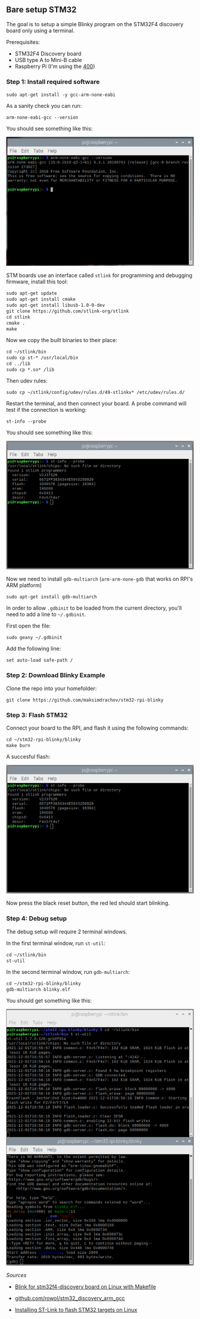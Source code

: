 ## Bare setup STM32
The goal is to setup a simple Blinky program on the STM32F4 discovery board only using a terminal.

Prerequisites:
- STM32F4 Discovery board
- USB type A to Mini-B cable
- Raspberry Pi (I'm using the [400](https://www.raspberrypi.com/products/raspberry-pi-400/))

### Step 1: Install required software

```
sudo apt-get install -y gcc-arm-none-eabi
```

As a sanity check you can run:

```
arm-none-eabi-gcc --version
```

You should see something like this:

![sanity-check](/images/sanity-check.png)

STM boards use an interface called `stlink` for programming and debugging firmware, install this tool:

```
sudo apt-get update
sudo apt-get install cmake
sudo apt-get install libusb-1.0-0-dev
git clone https://github.com/stlink-org/stlink
cd stlink
cmake .
make
```

Now we copy the built binaries to their place:

```
cd ~/stlink/bin
sudo cp st-* /usr/local/bin
cd ../lib
sudo cp *.so* /lib
```

Then udev rules:

```
sudo cp ~/stlink/config/udev/rules.d/49-stlinkv* /etc/udev/rules.d/
```

Restart the terminal, and then connect your board. A probe command will test if the connection is working:

```
st-info --probe
```

You should see something like this:

![st-info-probe](/images/st-info-probe.png)

Now we need to install `gdb-multiarch` (`arm-arm-none-gdb` that works on RPI's ARM platform)

```
sudo apt-get install gdb-multiarch
```

In order to allow `.gdbinit` to be loaded from the current directory, you'll need to add a line to `~/.gdbinit`.

First open the file:

```
sudo geany ~/.gdbinit
```

Add the following line:

```
set auto-load safe-path /
```

### Step 2: Download Blinky Example

Clone the repo into your homefolder:

```
git clone https://github.com/maksimdrachov/stm32-rpi-blinky
```

### Step 3: Flash STM32

Connect your board to the RPI, and flash it using the following commands:

```
cd ~/stm32-rpi-blinky/blinky
make burn
```

A succesful flash:

![make-burn](/images/st-info-probe.png)

Now press the black reset button, the red led should start blinking.

### Step 4: Debug setup

The debug setup will require 2 terminal windows.

In the first terminal window, run `st-util`:

```
cd ~/stlink/bin
st-util
```

In the second terminal window, run `gdb-multiarch`:

```
cd ~/stm32-rpi-blinky/blinky
gdb-multiarch blinky.elf
```

You should get something like this:

![debug-setup](/images/debug-setup.png)

_Sources_

- [Blink for stm32f4-discovery board on Linux with Makefile](https://liviube.wordpress.com/2013/04/22/blink-for-stm32f4-discovery-board-on-linux-with-makefile/)

- [github.com/rowol/stm32_discovery_arm_gcc](https://github.com/rowol/stm32_discovery_arm_gcc)

- [Installing ST-Link to flash STM32 targets on Linux](https://freeelectron.ro/installing-st-link-v2-to-flash-stm32-targets-on-linux/)

